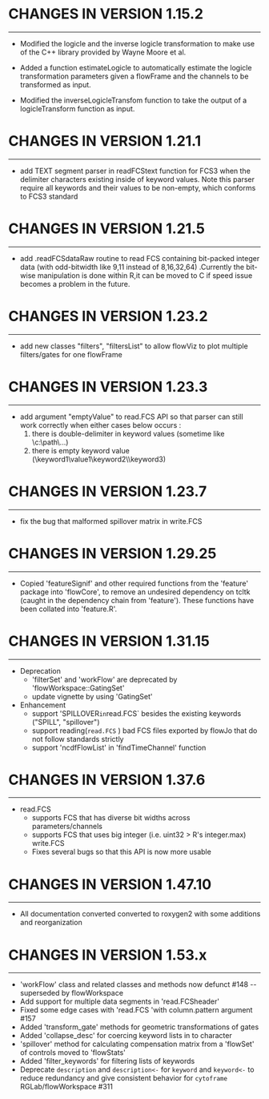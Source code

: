 
# CHANGES IN VERSION 1.15.2

-------------------------

* Modified the logicle and the inverse logicle transformation to make use of the
C++ library provided by Wayne Moore et al.

* Added a function estimateLogicle to automatically estimate the logicle
transformation parameters given a flowFrame and the channels to be transformed
as input.

* Modified the inverseLogicleTransfom function to take the output of a
logicleTransform function as input.

# CHANGES IN VERSION 1.21.1

-------------------------

* add TEXT segment parser in readFCStext function for FCS3 when the delimiter characters existing inside of
keyword values. Note this parser require all keywords and their values to be non-empty, which conforms to FCS3 standard

# CHANGES IN VERSION 1.21.5

-------------------------

* add .readFCSdataRaw routine to read FCS containing bit-packed integer data (with odd-bitwidth like 9,11 instead of 8,16,32,64)
.Currently the bit-wise manipulation is done within R,it can be moved to C if speed issue becomes a problem in the future.

# CHANGES IN VERSION 1.23.2

-------------------------

* add new classes "filters", "filtersList" to allow flowViz to plot multiple filters/gates for one flowFrame

# CHANGES IN VERSION 1.23.3

-------------------------

* add argument "emptyValue" to read.FCS API so that parser can still work correctly when either cases below occurs :
    1. there is double-delimiter in keyword values (sometime like \\c:\\path\\...)
    2. there is empty keyword value  (\\keyword1\\value1\\keyword2\\\\keyword3)

# CHANGES IN VERSION 1.23.7

-------------------------

* fix the bug that malformed spillover matrix in write.FCS

# CHANGES IN VERSION 1.29.25

--------------------------

* Copied 'featureSignif' and other required functions from the 'feature' package
into 'flowCore', to remove an undesired dependency on tcltk (caught in the
dependency chain from 'feature'). These functions have been collated into
'feature.R'.

# CHANGES IN VERSION 1.31.15

--------------------------

* Deprecation
    + 'filterSet' and 'workFlow' are deprecated by 'flowWorkspace::GatingSet'
    + update vignette by using 'GatingSet'
* Enhancement
    + support 'SPILLOVER` in `read.FCS` besides the existing keywords ("SPILL", "spillover")
    + support reading(`read.FCS` ) bad FCS files exported by flowJo that do not follow standards strictly
    + support 'ncdfFlowList' in 'findTimeChannel' function

# CHANGES IN VERSION 1.37.6

--------------------------

* read.FCS
    + supports FCS that has diverse bit widths across parameters/channels
    + supports FCS that uses big integer (i.e. uint32 > R's integer.max)
    write.FCS
    + Fixes several bugs so that this API is now more usable 

# CHANGES IN VERSION 1.47.10

--------------------------

+ All documentation converted converted to roxygen2 with some additions and reorganization

# CHANGES IN VERSION 1.53.x

--------------------------

+ 'workFlow' class and related classes and methods now defunct #148 -- superseded by flowWorkspace
+ Add support for multiple data segments in 'read.FCSheader'
+ Fixed some edge cases with 'read.FCS 'with column.pattern argument #157
+ Added 'transform_gate' methods for geometric transformations of gates
+ Added 'collapse_desc' for coercing keyword lists in to character
+ 'spillover' method for calculating compensation matrix from a 'flowSet' of controls moved to 'flowStats'
+ Added 'filter_keywords' for filtering lists of keywords
+ Deprecate `description` and `description<-` for `keyword` and `keyword<-` to reduce redundancy and give consistent behavior for `cytoframe` RGLab/flowWorkspace #311
